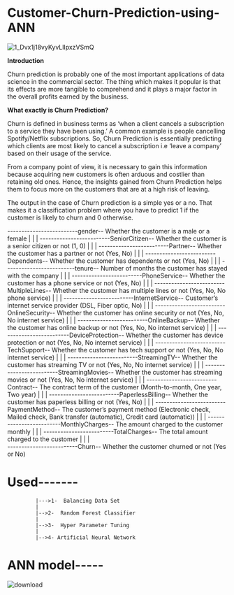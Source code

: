 
# Customer-Churn-Prediction-using-ANN

![1_Dvx1j18vyKyvLlIpxzVSmQ](https://user-images.githubusercontent.com/81983943/152379522-34526320-beba-41ab-9a15-bd232f24dad6.png)

**Introduction**

Churn prediction is probably one of the most important applications of data science in the commercial sector. The thing which makes it popular is that its effects are more tangible to comprehend and it plays a major factor in the overall profits earned by the business.

**What exactly is Churn Prediction?**

Churn is defined in business terms as ‘when a client cancels a subscription to a service they have been using.’ A common example is people cancelling Spotify/Netflix subscriptions. So, Churn Prediction is essentially predicting which clients are most likely to cancel a subscription i.e ‘leave a company’ based on their usage of the service.

From a company point of view, it is necessary to gain this information because acquiring new customers is often arduous and costlier than retaining old ones. Hence, the insights gained from Churn Prediction helps them to focus more on the customers that are at a high risk of leaving.

The output in the case of Churn prediction is a simple yes or a no. That makes it a classification problem where you have to predict 1 if the customer is likely to churn and 0 otherwise.

-------------------------gender-- Whether the customer is a male or a female
                      |
                      |
                      |
-------------------------SeniorCitizen-- Whether the customer is a senior citizen or not (1, 0)
                      |
                      |
                      |
-------------------------Partner-- Whether the customer has a partner or not (Yes, No)
                      |
                      |
                      |
-------------------------Dependents-- Whether the customer has dependents or not (Yes, No)
                      |
                      |
                      |
-------------------------tenure-- Number of months the customer has stayed with the company
                      |
                      |
                      |
-------------------------PhoneService-- Whether the customer has a phone service or not (Yes, No)
                      |
                      |
                      |
-------------------------MultipleLines-- Whether the customer has multiple lines or not (Yes, No, No phone service)
                      |
                      |
                      |
-------------------------InternetService-- Customer’s internet service provider (DSL, Fiber optic, No)
                      |
                      |
                      |
-------------------------OnlineSecurity-- Whether the customer has online security or not (Yes, No, No internet service)
                      |
                      |
                      |
-------------------------OnlineBackup-- Whether the customer has online backup or not (Yes, No, No internet service)
                      |
                      |
                      |
-------------------------DeviceProtection-- Whether the customer has device protection or not (Yes, No, No internet service)
                      |
                      |
                      |
-------------------------TechSupport-- Whether the customer has tech support or not (Yes, No, No internet service)
                      |
                      |
                      |
-------------------------StreamingTV-- Whether the customer has streaming TV or not (Yes, No, No internet service)
                      |
                      |
                      |
-------------------------StreamingMovies-- Whether the customer has streaming movies or not (Yes, No, No internet service)
                      |
                      |
                      |
-------------------------Contract-- The contract term of the customer (Month-to-month, One year, Two year)
                      |
                      |
                      |
-------------------------PaperlessBilling-- Whether the customer has paperless billing or not (Yes, No)
                      |
                      |
                      |
-------------------------PaymentMethod-- The customer’s payment method (Electronic check, Mailed check, Bank transfer (automatic), Credit card (automatic))
                      |
                      |
                      |
-------------------------MonthlyCharges-- The amount charged to the customer monthly
                      |
                      |
                      |
-------------------------TotalCharges-- The total amount charged to the customer
                      |
                      |
                      |  
-------------------------Churn-- Whether the customer churned or not (Yes or No)

# Used-------
             |--->1-  Balancing Data Set
             |
             |-->2-  Random Forest Classifier
             |
             |-->3-  Hyper Parameter Tuning
             |
             |-->4- Artificial Neural Network
             
# ANN model-----

![download](https://user-images.githubusercontent.com/81983943/152382914-264a80f7-2199-421c-ac4a-aa96949699cd.jpg)
